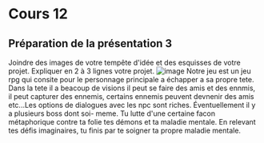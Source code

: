 # Cours 12
## Préparation de la présentation 3 
Joindre des images de votre tempête d'idée et des esquisses de votre projet. Expliquer en 2 à 3 lignes votre projet. 
![image](https://user-images.githubusercontent.com/112128387/206319323-c5e7f09a-0a24-4e2e-9ca6-2dfdc7e3abab.png)
Notre jeu est un jeu rpg qui consite pour le personnage principale a échapper a sa propre tete. Dans la tete il a beacoup de visions il peut se faire des amis et des ennmis, il peut capturer des ennemis, certains ennemis peuvent devnenir des amis etc...Les options de dialogues avec les npc sont riches. Éventuellement il y a plusieurs boss dont soi- meme. Tu lutte d'une certaine facon métaphorique contre ta folie tes démons et ta maladie mentale. En relevant tes défis imaginaires, tu finis par te soigner ta propre maladie mentale.

